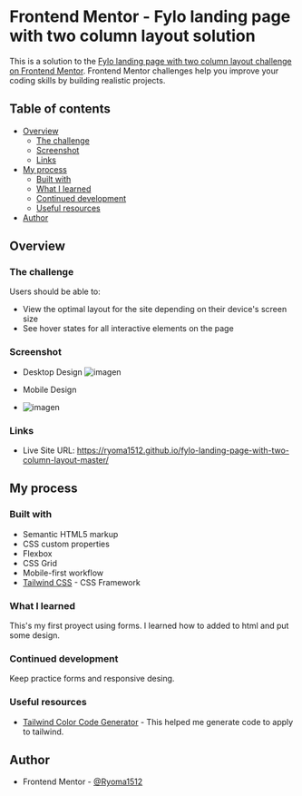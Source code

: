 # Frontend Mentor - Fylo landing page with two column layout solution

This is a solution to the [Fylo landing page with two column layout challenge on Frontend Mentor](https://www.frontendmentor.io/challenges/fylo-landing-page-with-two-column-layout-5ca5ef041e82137ec91a50f5). Frontend Mentor challenges help you improve your coding skills by building realistic projects. 

## Table of contents

- [Overview](#overview)
  - [The challenge](#the-challenge)
  - [Screenshot](#screenshot)
  - [Links](#links)
- [My process](#my-process)
  - [Built with](#built-with)
  - [What I learned](#what-i-learned)
  - [Continued development](#continued-development)
  - [Useful resources](#useful-resources)
- [Author](#author)

## Overview

### The challenge

Users should be able to:

- View the optimal layout for the site depending on their device's screen size
- See hover states for all interactive elements on the page

### Screenshot

- Desktop Design
  ![imagen](https://user-images.githubusercontent.com/88509496/134526259-82dfa995-6781-4771-9f6c-298c848acd07.png)

- Mobile Design
- 
  ![imagen](https://user-images.githubusercontent.com/88509496/134527116-4707dcbf-7fb1-41fa-8668-15c909342ffe.png)


### Links

- Live Site URL: https://ryoma1512.github.io/fylo-landing-page-with-two-column-layout-master/

## My process

### Built with

- Semantic HTML5 markup
- CSS custom properties
- Flexbox
- CSS Grid
- Mobile-first workflow
- [Tailwind CSS](https://tailwindcss.com/) - CSS Framework


### What I learned

This's my first proyect using forms. I learned how to added to html and put some design.

### Continued development

Keep practice forms and responsive desing.

### Useful resources

- [Tailwind Color Code Generator](https://javisperez.github.io/tailwindcolorshades/) - This helped me generate code to apply to tailwind.


## Author

- Frontend Mentor - [@Ryoma1512](https://www.frontendmentor.io/profile/Ryoma1512)

